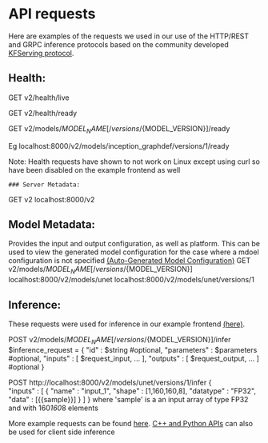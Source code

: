 # API requests

Here are examples of the requests we used in our use of the HTTP/REST and GRPC inference protocols based on the community developed [KFServing protocol](https://github.com/kubeflow/kfserving/blob/master/docs/predict-api/v2/required_api.md).

## Health:

GET v2/health/live 

GET v2/health/ready

GET v2/models/${MODEL_NAME}[/versions/${MODEL_VERSION}]/ready

Eg localhost:8000/v2/models/inception_graphdef/versions/1/ready

Note: Health requests have shown to not work on Linux except using curl so have been disabled on the example frontend as well

    ### Server Metadata:

GET v2
    localhost:8000/v2

## Model Metadata:

Provides the input and output configuration, as well as platform. This can be used to view the generated model configuration for the case where a mdoel configuration is not specified [(Auto-Generated Model Configuration)](https://github.com/bansal01yash/Triton-Inference-server-Use/blob/main/model-setup.md#auto-generated-model-configuration)
GET v2/models/${MODEL_NAME}[/versions/${MODEL_VERSION}]
    localhost:8000/v2/models/unet
    localhost:8000/v2/models/unet/versions/1
    
## Inference:

These requests were used for inference in our example frontend [(here)](https://github.com/Taarushthenoob/NESAC_front/blob/main/index.js).

POST v2/models/${MODEL_NAME}[/versions/${MODEL_VERSION}]/infer
$inference_request =
{
  "id" : $string #optional,
  "parameters" : $parameters #optional,
  "inputs" : [ $request_input, ... ],
  "outputs" : [ $request_output, ... ] #optional
}

POST http://localhost:8000/v2/models/unet/versions/1/infer
{   
    "inputs" : [
    {
      "name" : "input_1",
      "shape" : [1,160,160,8],
      "datatype" : "FP32",
      "data" : [{{sample}}]
    }
  ]
}
where 'sample' is a an input array of type FP32 and with 160*160*8 elements

More example requests can be found [here](https://github.com/kubeflow/kfserving/blob/master/docs/predict-api/v2/required_api.md#inference-request-examples).
[C++ and Python APIs](https://github.com/triton-inference-server/client) can also be used for client side inference
